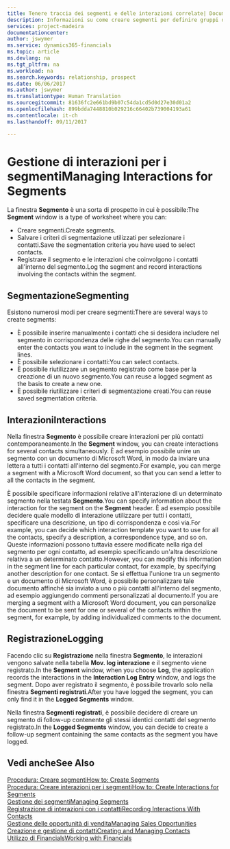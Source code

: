 ```yaml
---
title: Tenere traccia dei segmenti e delle interazioni correlate| Documenti Microsoft
description: Informazioni su come creare segmenti per definire gruppi di contatti e specificare delle interazioni per i segmenti.
services: project-madeira
documentationcenter: 
author: jswymer
ms.service: dynamics365-financials
ms.topic: article
ms.devlang: na
ms.tgt_pltfrm: na
ms.workload: na
ms.search.keywords: relationship, prospect
ms.date: 06/06/2017
ms.author: jswymer
ms.translationtype: Human Translation
ms.sourcegitcommit: 81636fc2e661bd9b07c54da1cd5d0d27e30d01a2
ms.openlocfilehash: 899bdda7448810b029216c66402b739004193a61
ms.contentlocale: it-ch
ms.lasthandoff: 09/11/2017

---
```

# <a name="managing-interactions-for-segments"></a><span data-ttu-id="b8eb5-103">Gestione di interazioni per i segmenti</span><span class="sxs-lookup"><span data-stu-id="b8eb5-103">Managing Interactions for Segments</span></span>
<span data-ttu-id="b8eb5-104">La finestra **Segmento** è una sorta di prospetto in cui è possibile:</span><span class="sxs-lookup"><span data-stu-id="b8eb5-104">The **Segment** window is a type of worksheet where you can:</span></span>

* <span data-ttu-id="b8eb5-105">Creare segmenti.</span><span class="sxs-lookup"><span data-stu-id="b8eb5-105">Create segments.</span></span>
* <span data-ttu-id="b8eb5-106">Salvare i criteri di segmentazione utilizzati per selezionare i contatti.</span><span class="sxs-lookup"><span data-stu-id="b8eb5-106">Save the segmentation criteria you have used to select contacts.</span></span>
* <span data-ttu-id="b8eb5-107">Registrare il segmento e le interazioni che coinvolgono i contatti all'interno del segmento.</span><span class="sxs-lookup"><span data-stu-id="b8eb5-107">Log the segment and record interactions involving the contacts within the segment.</span></span>

## <a name="segmenting"></a><span data-ttu-id="b8eb5-108">Segmentazione</span><span class="sxs-lookup"><span data-stu-id="b8eb5-108">Segmenting</span></span>
<span data-ttu-id="b8eb5-109">Esistono numerosi modi per creare segmenti:</span><span class="sxs-lookup"><span data-stu-id="b8eb5-109">There are several ways to create segments:</span></span>

* <span data-ttu-id="b8eb5-110">È possibile inserire manualmente i contatti che si desidera includere nel segmento in corrispondenza delle righe del segmento.</span><span class="sxs-lookup"><span data-stu-id="b8eb5-110">You can manually enter the contacts you want to include in the segment in the segment lines.</span></span>
* <span data-ttu-id="b8eb5-111">È possibile selezionare i contatti:</span><span class="sxs-lookup"><span data-stu-id="b8eb5-111">You can select contacts.</span></span>
* <span data-ttu-id="b8eb5-112">È possibile riutilizzare un segmento registrato come base per la creazione di un nuovo segmento.</span><span class="sxs-lookup"><span data-stu-id="b8eb5-112">You can reuse a logged segment as the basis to create a new one.</span></span>
* <span data-ttu-id="b8eb5-113">È possibile riutilizzare i criteri di segmentazione creati.</span><span class="sxs-lookup"><span data-stu-id="b8eb5-113">You can reuse saved segmentation criteria.</span></span>

## <a name="interactions"></a><span data-ttu-id="b8eb5-114">Interazioni</span><span class="sxs-lookup"><span data-stu-id="b8eb5-114">Interactions</span></span>
<span data-ttu-id="b8eb5-115">Nella finestra **Segmento** è possibile creare interazioni per più contatti contemporaneamente.</span><span class="sxs-lookup"><span data-stu-id="b8eb5-115">In the **Segment** window, you can create interactions for several contacts simultaneously.</span></span> <span data-ttu-id="b8eb5-116">È ad esempio possibile unire un segmento con un documento di Microsoft Word, in modo da inviare una lettera a tutti i contatti all'interno del segmento.</span><span class="sxs-lookup"><span data-stu-id="b8eb5-116">For example, you can merge a segment with a Microsoft Word document, so that you can send a letter to all the contacts in the segment.</span></span>

<span data-ttu-id="b8eb5-117">È possibile specificare informazioni relative all'interazione di un determinato segmento nella testata **Segmento**.</span><span class="sxs-lookup"><span data-stu-id="b8eb5-117">You can specify information about the interaction for the segment on the **Segment** header.</span></span> <span data-ttu-id="b8eb5-118">È ad esempio possibile decidere quale modello di interazione utilizzare per tutti i contatti, specificare una descrizione, un tipo di corrispondenza e così via.</span><span class="sxs-lookup"><span data-stu-id="b8eb5-118">For example, you can decide which interaction template you want to use for all the contacts, specify a description, a correspondence type, and so on.</span></span> <span data-ttu-id="b8eb5-119">Queste informazioni possono tuttavia essere modificate nella riga del segmento per ogni contatto, ad esempio specificando un'altra descrizione relativa a un determinato contatto.</span><span class="sxs-lookup"><span data-stu-id="b8eb5-119">However, you can modify this information in the segment line for each particular contact, for example, by specifying another description for one contact.</span></span> <span data-ttu-id="b8eb5-120">Se si effettua l'unione tra un segmento e un documento di Microsoft Word, è possibile personalizzare tale documento affinché sia inviato a uno o più contatti all'interno del segmento, ad esempio aggiungendo commenti personalizzati al documento.</span><span class="sxs-lookup"><span data-stu-id="b8eb5-120">If you are merging a segment with a Microsoft Word document, you can personalize the document to be sent for one or several of the contacts within the segment, for example, by adding individualized comments to the document.</span></span>

## <a name="logging"></a><span data-ttu-id="b8eb5-121">Registrazione</span><span class="sxs-lookup"><span data-stu-id="b8eb5-121">Logging</span></span>
<span data-ttu-id="b8eb5-122">Facendo clic su **Registrazione** nella finestra **Segmento**, le interazioni vengono salvate nella tabella **Mov. log interazione** e il segmento viene registrato.</span><span class="sxs-lookup"><span data-stu-id="b8eb5-122">In the **Segment** window, when you choose **Log**, the application records the interactions in the **Interaction Log Entry** window, and logs the segment.</span></span> <span data-ttu-id="b8eb5-123">Dopo aver registrato il segmento, è possibile trovarlo solo nella finestra **Segmenti registrati**.</span><span class="sxs-lookup"><span data-stu-id="b8eb5-123">After you have logged the segment, you can only find it in the **Logged Segments** window.</span></span>

<span data-ttu-id="b8eb5-124">Nella finestra **Segmenti registrati**, è possibile decidere di creare un segmento di follow-up contenente gli stessi identici contatti del segmento registrato.</span><span class="sxs-lookup"><span data-stu-id="b8eb5-124">In the **Logged Segments** window, you can decide to create a follow-up segment containing the same contacts as the segment you have logged.</span></span>

## <a name="see-also"></a><span data-ttu-id="b8eb5-125">Vedi anche</span><span class="sxs-lookup"><span data-stu-id="b8eb5-125">See Also</span></span>
[<span data-ttu-id="b8eb5-126">Procedura: Creare segmenti</span><span class="sxs-lookup"><span data-stu-id="b8eb5-126">How to: Create Segments</span></span>](marketing-how-create-segment.md)  
[<span data-ttu-id="b8eb5-127">Procedura: Creare interazioni per i segmenti</span><span class="sxs-lookup"><span data-stu-id="b8eb5-127">How to: Create Interactions for Segments</span></span>](marketing-how-create-interactions.md)  
[<span data-ttu-id="b8eb5-128">Gestione dei segmenti</span><span class="sxs-lookup"><span data-stu-id="b8eb5-128">Managing Segments</span></span>](marketing-segments.md)  
[<span data-ttu-id="b8eb5-129">Registrazione di interazioni con i contatti</span><span class="sxs-lookup"><span data-stu-id="b8eb5-129">Recording Interactions With Contacts</span></span>](marketing-interactions.md)  
[<span data-ttu-id="b8eb5-130">Gestione delle opportunità di vendita</span><span class="sxs-lookup"><span data-stu-id="b8eb5-130">Managing Sales Opportunities</span></span>](marketing-manage-sales-opportunities.md)  
[<span data-ttu-id="b8eb5-131">Creazione e gestione di contatti</span><span class="sxs-lookup"><span data-stu-id="b8eb5-131">Creating and Managing Contacts</span></span>](marketing-contacts.md)  
[<span data-ttu-id="b8eb5-132">Utilizzo di Financials</span><span class="sxs-lookup"><span data-stu-id="b8eb5-132">Working with Financials</span></span>](ui-work-product.md)

